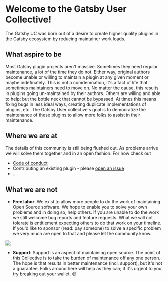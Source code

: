 # Welcome to the Gatsby User Collective!

The Gatsby UC was born out of a desire to create higher quality plugins in the Gatsby ecosystem by reducing maintainer work loads.

## What aspire to be

Most Gatsby plugin projects aren't massive. Sometimes they need regular maintenance, a lot of the time they do not. Either way, original authors become unable or willing to maintain a plugin at any given moment or maybe indefinately. This is not a comdemnation, it's a fact of life that sometimes maintainers need to move on. No matter the cause, this results in plugins going un-maintained by their authors. Others are willing and able to help; but the bottle neck that cannot be bypassed. At times this means fixing bugs in less ideal ways, creating duplicate implementations of plugins, etc. The Gatsby User collective's goal is to democratize the maintenance of these plugins to allow more folks to assist in their maintenance.

## Where we are at

The details of this community is still being flushed out. As problems arrive we will solve them together and in an open fashion. For now check out

- [Code of conduct](CODE_OF_CONDUCT.md)
- Contributing an existing plugin - please [open an issue](https://github.com/gatsby-uc/plugins/issues/new/choose)
- ...

## What we are not

- **Free labor**: We exist to allow more people to do the work of maintaining Open Source software. We hope to enable you to solve your own problems and in doing so, help others. If you are unable to do the work we still welcome bug reports and feature requests. What we will not tolerate is entitlement expecting others to do that work on your timeline. If you'd like to sponsor (read: pay someone) to solve a specific problem we very much are open to that and please let the community know.

![](https://i.giphy.com/media/Tex4wVhhs4iwKoV7YT/source.gif)

- **Support**: Support is an aspect of maintaining open source. The point of this Collective is to take the burden of maintenance off any one person. The hope is that results in better maintenance (incl. support), but it's not a guarantee. Folks around here will help as they can; if it's urgent to you, try breaking out your wallet. 😊
